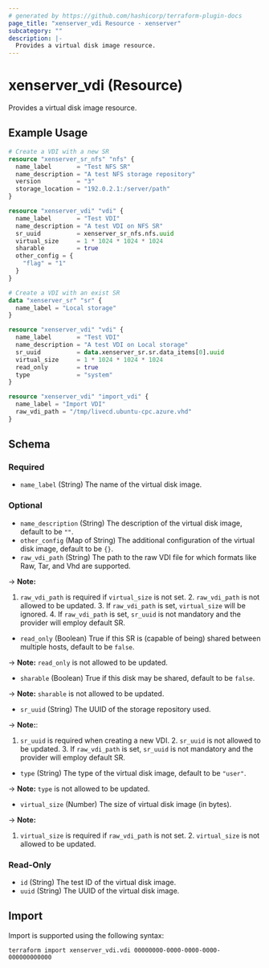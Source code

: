 ```yaml
---
# generated by https://github.com/hashicorp/terraform-plugin-docs
page_title: "xenserver_vdi Resource - xenserver"
subcategory: ""
description: |-
  Provides a virtual disk image resource.
---
```


# xenserver_vdi (Resource)

Provides a virtual disk image resource.

## Example Usage

```terraform
# Create a VDI with a new SR
resource "xenserver_sr_nfs" "nfs" {
  name_label       = "Test NFS SR"
  name_description = "A test NFS storage repository"
  version          = "3"
  storage_location = "192.0.2.1:/server/path"
}

resource "xenserver_vdi" "vdi" {
  name_label       = "Test VDI"
  name_description = "A test VDI on NFS SR"
  sr_uuid          = xenserver_sr_nfs.nfs.uuid
  virtual_size     = 1 * 1024 * 1024 * 1024
  sharable         = true
  other_config = {
    "flag" = "1"
  }
}

# Create a VDI with an exist SR
data "xenserver_sr" "sr" {
  name_label = "Local storage"
}

resource "xenserver_vdi" "vdi" {
  name_label       = "Test VDI"
  name_description = "A test VDI on Local storage"
  sr_uuid          = data.xenserver_sr.sr.data_items[0].uuid
  virtual_size     = 1 * 1024 * 1024 * 1024
  read_only        = true
  type             = "system"
}

resource "xenserver_vdi" "import_vdi" {
  name_label = "Import VDI"
  raw_vdi_path = "/tmp/livecd.ubuntu-cpc.azure.vhd"
}
```

<!-- schema generated by tfplugindocs -->
## Schema

### Required

- `name_label` (String) The name of the virtual disk image.

### Optional

- `name_description` (String) The description of the virtual disk image, default to be `""`.
- `other_config` (Map of String) The additional configuration of the virtual disk image, default to be `{}`.
- `raw_vdi_path` (String) The path to the raw VDI file for which formats like Raw, Tar, and Vhd are supported.

-> **Note:**

 1. `raw_vdi_path` is required if `virtual_size` is not set. 2. `raw_vdi_path` is not allowed to be updated. 3. If `raw_vdi_path` is set, `virtual_size` will be ignored. 4. If `raw_vdi_path` is set, `sr_uuid` is not mandatory and the provider will employ default SR.
- `read_only` (Boolean) True if this SR is (capable of being) shared between multiple hosts, default to be `false`.

-> **Note:** `read_only` is not allowed to be updated.
- `sharable` (Boolean) True if this disk may be shared, default to be `false`.

-> **Note:** `sharable` is not allowed to be updated.
- `sr_uuid` (String) The UUID of the storage repository used.

-> **Note:**:

 1. `sr_uuid` is required when creating a new VDI. 2. `sr_uuid` is not allowed to be updated. 3. If `raw_vdi_path` is set, `sr_uuid` is not mandatory and the provider will employ default SR.
- `type` (String) The type of the virtual disk image, default to be `"user"`.

-> **Note:** `type` is not allowed to be updated.
- `virtual_size` (Number) The size of virtual disk image (in bytes).

-> **Note:**

 1. `virtual_size` is required if `raw_vdi_path` is not set. 2. `virtual_size` is not allowed to be updated.

### Read-Only

- `id` (String) The test ID of the virtual disk image.
- `uuid` (String) The UUID of the virtual disk image.

## Import

Import is supported using the following syntax:

```shell
terraform import xenserver_vdi.vdi 00000000-0000-0000-0000-000000000000
```
